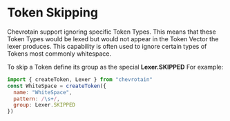 # Token Skipping

Chevrotain support ignoring specific Token Types.
This means that these Token Types would be lexed but would not appear in the Token Vector the lexer produces.
This capability is often used to ignore certain types of Tokens most commonly whitespace.

To skip a Token define its group as the special **Lexer.SKIPPED**
For example:

```javascript
import { createToken, Lexer } from "chevrotain"
const WhiteSpace = createToken({
  name: "WhiteSpace",
  pattern: /\s+/,
  group: Lexer.SKIPPED
})
```
